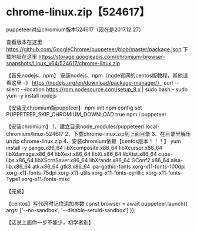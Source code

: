 # chrome-linux.zip【524617】

puppeteer对应chromium版本524617（现在是2017.12.27）

查看版本在这里 
https://github.com/GoogleChrome/puppeteer/blob/master/package.json
下载地址在这里 
https://storage.googleapis.com/chromium-browser-snapshots/Linux_x64/524617/chrome-linux.zip


【首先nodejs、npm】
安装nodejs、npm（node官网的centos版教程，其他请看这里 -》 https://nodejs.org/en/download/package-manager/）
curl --silent --location https://rpm.nodesource.com/setup_8.x | sudo bash -
sudo yum -y install nodejs

【安装无chromium版puppteer】
npm init
npm config set PUPPETEER_SKIP_CHROMIUM_DOWNLOAD true
npm i puppeteer

【安装chromium】
1、建立目录node_modules/puppeteer/.local-chromium/linux-524617
2、下载chrome-linux.zip到上面目录
3、在目录里解压unzip chrome-linux.zip
4、安装chromium依赖【centos版本！！！】
yum install -y pango.x86_64 libXcomposite.x86_64 libXcursor.x86_64 libXdamage.x86_64 libXext.x86_64 libXi.x86_64 libXtst.x86_64 cups-libs.x86_64 libXScrnSaver.x86_64 libXrandr.x86_64 GConf2.x86_64 alsa-lib.x86_64 atk.x86_64 gtk3.x86_64 ipa-gothic-fonts xorg-x11-fonts-100dpi xorg-x11-fonts-75dpi xorg-x11-utils xorg-x11-fonts-cyrillic xorg-x11-fonts-Type1 xorg-x11-fonts-misc

【完成】

【centos】写代码时记住添加参数 const browser = await puppeteer.launch({ args: ['--no-sandbox', '--disable-setuid-sandbox'] });



【话说上面你一步不能少，初学者别】
